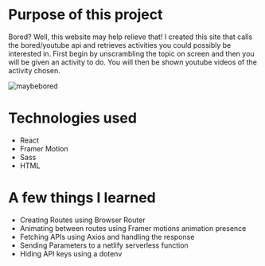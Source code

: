 # Purpose of this project

Bored? Well, this website may help relieve that! I created this site that calls the bored/youtube api and retrieves activities you could possibly be interested
in. First begin by unscrambling the topic on screen and then you will be given an activity to do. You will then be shown youtube videos of the activity
chosen.

![maybebored](https://user-images.githubusercontent.com/97478849/163892724-17dbebde-b747-44cd-84db-21c6c79bdcb3.gif)

# Technologies used
- React
- Framer Motion
- Sass
- HTML

# A few things I learned
- Creating Routes using Browser Router
- Animating between routes using Framer motions animation presence
- Fetching APIs using Axios and handling the response
- Sending Parameters to a netlify serverless function
- Hiding API keys using a dotenv 

